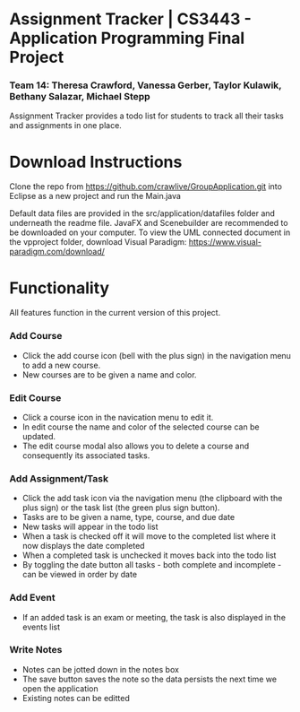 # Assignment Tracker | CS3443 - Application Programming Final Project
### Team 14: Theresa Crawford, Vanessa Gerber, Taylor Kulawik, Bethany Salazar, Michael Stepp

Assignment Tracker provides a todo list for students to track all their tasks and assignments in one place.

# Download Instructions
Clone the repo from https://github.com/crawlive/GroupApplication.git into Eclipse as a new project and run the Main.java

Default data files are provided in the src/application/datafiles folder and underneath the readme file.
JavaFX and Scenebuilder are recommended to be downloaded on your computer.
To view the UML connected document in the vpproject folder, download Visual Paradigm: https://www.visual-paradigm.com/download/

# Functionality
All features function in the current version of this project.

### Add Course
- Click the add course icon (bell with the plus sign) in the navigation menu to add a new course.
- New courses are to be given a name and color.

### Edit Course
- Click a course icon in the navication menu to edit it. 
- In edit course the name and color of the selected course can be updated.
- The edit course modal also allows you to delete a course and consequently its associated tasks.

### Add Assignment/Task
- Click the add task icon via the navigation menu (the clipboard with the plus sign) or the task list (the green plus sign button).
- Tasks are to be given a name, type, course, and due date
- New tasks will appear in the todo list
- When a task is checked off it will move to the completed list where it now displays the date completed
- When a completed task is unchecked it moves back into the todo list
- By toggling the date button all tasks - both complete and incomplete - can be viewed in order by date

### Add Event
- If an added task is an exam or meeting, the task is also displayed in the events list

### Write Notes
- Notes can be jotted down in the notes box
- The save button saves the note so the data persists the next time we open the application
- Existing notes can be editted

